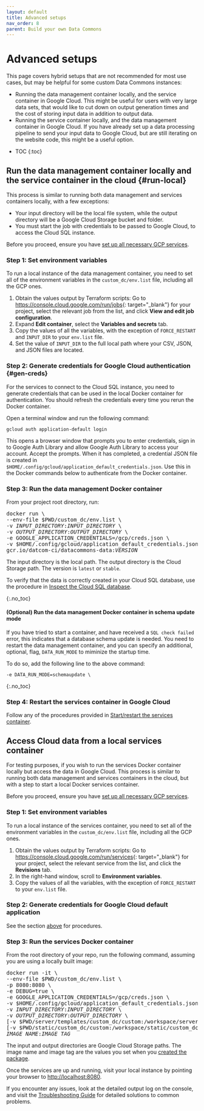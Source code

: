 ```yaml
---
layout: default
title: Advanced setups
nav_order: 8
parent: Build your own Data Commons
---
```


# Advanced setups

This page covers hybrid setups that are not recommended for most use cases, but may be helpful for some custom Data Commons instances:
- Running the data management container locally, and the service container in Google Cloud. This might be useful for users with very large data sets, that would like to cut down on output generation times and the cost of storing input data in addition to output data.
- Running the service container locally, and the data management container in Google Cloud. If you have already set up a data processing pipeline to send your input data to Google Cloud, but are still iterating on the website code, this might be a useful option.

* TOC
{:toc}

## Run the data management container locally and the service container in the cloud {#run-local}

This process is similar to running both data management and services containers locally, with a few exceptions:
- Your input directory will be the local file system, while the output directory will be a Google Cloud Storage bucket and folder.
- You must start the job with credentials to be passed to Google Cloud, to access the Cloud SQL instance.

Before you proceed, ensure you have [set up all necessary GCP services](deploy_cloud.md).

### Step 1: Set environment variables

To run a local instance of the data management container, you need to set all of the environment variables in the `custom_dc/env.list` file, including all the GCP ones. 

1. Obtain the values output by Terraform scripts: Go to <https://console.cloud.google.com/run/jobs>{: target="_blank"} for your project, select the relevant job from the list, and click **View and edit job configuration**. 
1. Expand **Edit container**, select the **Variables and secrets** tab.
1. Copy the values of all the variables, with the exception of `FORCE_RESTART` and `INPUT_DIR` to your `env.list` file.
1. Set the value of `INPUT_DIR` to the full local path where your CSV, JSON, and JSON files are located.

### Step 2: Generate credentials for Google Cloud authentication {#gen-creds}

For the services to connect to the Cloud SQL instance, you need to generate credentials that can be used in the local Docker container for authentication. You should refresh the credentials every time you rerun the Docker container.

Open a terminal window and run the following command:

```shell
gcloud auth application-default login
```

This opens a browser window that prompts you to enter credentials, sign in to Google Auth Library and allow Google Auth Library to access your account. Accept the prompts. When it has completed, a credential JSON file is created in  
`$HOME/.config/gcloud/application_default_credentials.json`. Use this in the Docker commands below to authenticate from the Docker container.

### Step 3: Run the data management Docker container

From your project root directory, run:

<pre>docker run \
--env-file $PWD/custom_dc/env.list \
-v <var>INPUT_DIRECTORY</var>:<var>INPUT_DIRECTORY</var> \
-v <var>OUTPUT_DIRECTORY</var>:<var>OUTPUT_DIRECTORY</var> \
-e GOOGLE_APPLICATION_CREDENTIALS=/gcp/creds.json \
-v $HOME/.config/gcloud/application_default_credentials.json:/gcp/creds.json:ro \
gcr.io/datcom-ci/datacommons-data:<var>VERSION</var>
</pre>

The input directory is the local path. The output directory is the Cloud Storage path.
The version is `latest` or `stable`.

To verify that the data is correctly created in your Cloud SQL database, use the procedure in [Inspect the Cloud SQL database](deploy_cloud.md#inspect-sql).

{:.no_toc}
#### (Optional) Run the data management Docker container in schema update mode 

If you have tried to start a container, and have received a `SQL check failed` error, this indicates that a database schema update is needed. You need to restart the data management container, and you can specify an additional, optional, flag, `DATA_RUN_MODE` to miminize the startup time.

To do so, add the following line to the above command:

```
-e DATA_RUN_MODE=schemaupdate \
```
{:.no_toc}
### Step 4: Restart the services container in Google Cloud

Follow any of the procedures provided in [Start/restart the services container](deploy_cloud.md#start-service).

## Access Cloud data from a local services container

For testing purposes, if you wish to run the services Docker container locally but access the data in Google Cloud. This process is similar to running both data management and services containers in the cloud, but with a step to start a local Docker services container.

Before you proceed, ensure you have [set up all necessary GCP services](deploy_cloud.md).

### Step 1: Set environment variables

To run a local instance of the services container, you need to set all of the environment variables in the `custom_dc/env.list` file, including all the GCP ones. 

1. Obtain the values output by Terraform scripts: Go to <https://console.cloud.google.com/run/services>{: target="_blank"} for your project, select the relevant service from the list, and click the **Revisions** tab. 
1. In the right-hand window, scroll to **Environment variables**.
1. Copy the values of all the variables, with the exception of `FORCE_RESTART` to your `env.list` file.

### Step 2: Generate credentials for Google Cloud default application

See the section [above](#gen-creds) for procedures.

### Step 3: Run the services Docker container

From the root directory of your repo, run the following command, assuming you are using a locally built image:
<pre>docker run -it \
--env-file $PWD/custom_dc/env.list \
-p 8080:8080 \
-e DEBUG=true \
-e GOOGLE_APPLICATION_CREDENTIALS=/gcp/creds.json \
-v $HOME/.config/gcloud/application_default_credentials.json:/gcp/creds.json:ro \
-v <var>INPUT_DIRECTORY</var>:<var>INPUT_DIRECTORY</var> \
-v <var>OUTPUT_DIRECTORY</var>:<var>OUTPUT_DIRECTORY</var> \
[-v $PWD/server/templates/custom_dc/custom:/workspace/server/templates/custom_dc/custom \]
[-v $PWD/static/custom_dc/custom:/workspace/static/custom_dc/custom \]
<var>IMAGE_NAME</var>:<var>IMAGE_TAG</var>
</pre>
The input and output directories are Google Cloud Storage paths.
The image name and image tag are the values you set when you [created the package](build_image.md#build-package). 

Once the services are up and running, visit your local instance by pointing your browser to [http://localhost:8080](http://localhost:8080).

If you encounter any issues, look at the detailed output log on the console, and visit the [Troubleshooting Guide](/custom_dc/troubleshooting.html) for detailed solutions to common problems.